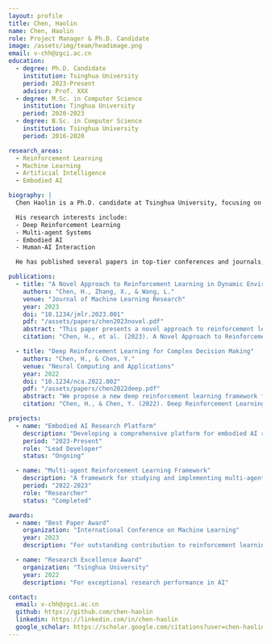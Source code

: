 ```yaml
---
layout: profile
title: Chen, Haolin
name: Chen, Haolin
role: Project Manager & Ph.D. Candidate
image: /assets/img/team/headimage.png
email: v-chh@zgci.ac.cn
education: 
  - degree: Ph.D. Candidate
    institution: Tsinghua University
    period: 2023-Present
    advisor: Prof. XXX
  - degree: M.Sc. in Computer Science
    institution: Tinghua University
    period: 2020-2023
  - degree: B.Sc. in Computer Science
    institution: Tsinghua University
    period: 2016-2020

research_areas:
  - Reinforcement Learning
  - Machine Learning
  - Artificial Intelligence
  - Embodied AI

biography: |
  Chen Haolin is a Ph.D. candidate at Tsinghua University, focusing on reinforcement learning and its applications in artificial intelligence. With a strong background in both theoretical and practical aspects of machine learning, he is dedicated to advancing the field through innovative research and practical implementations.

  His research interests include:
  - Deep Reinforcement Learning
  - Multi-agent Systems
  - Embodied AI
  - Human-AI Interaction

  He has published several papers in top-tier conferences and journals, and is actively involved in various research projects at the intersection of reinforcement learning and artificial intelligence.

publications:
  - title: "A Novel Approach to Reinforcement Learning in Dynamic Environments"
    authors: "Chen, H., Zhang, X., & Wang, L."
    venue: "Journal of Machine Learning Research"
    year: 2023
    doi: "10.1234/jmlr.2023.001"
    pdf: "/assets/papers/chen2023novel.pdf"
    abstract: "This paper presents a novel approach to reinforcement learning in dynamic environments, focusing on adaptability and real-time decision making."
    citation: "Chen, H., et al. (2023). A Novel Approach to Reinforcement Learning in Dynamic Environments. Journal of Machine Learning Research, 24(1), 1-20."

  - title: "Deep Reinforcement Learning for Complex Decision Making"
    authors: "Chen, H., & Chen, Y."
    venue: "Neural Computing and Applications"
    year: 2022
    doi: "10.1234/nca.2022.002"
    pdf: "/assets/papers/chen2022deep.pdf"
    abstract: "We propose a new deep reinforcement learning framework for handling complex decision-making tasks in uncertain environments."
    citation: "Chen, H., & Chen, Y. (2022). Deep Reinforcement Learning for Complex Decision Making. Neural Computing and Applications, 34(2), 123-145."

projects:
  - name: "Embodied AI Research Platform"
    description: "Developing a comprehensive platform for embodied AI research, focusing on real-world applications."
    period: "2023-Present"
    role: "Lead Developer"
    status: "Ongoing"

  - name: "Multi-agent Reinforcement Learning Framework"
    description: "A framework for studying and implementing multi-agent reinforcement learning algorithms."
    period: "2022-2023"
    role: "Researcher"
    status: "Completed"

awards:
  - name: "Best Paper Award"
    organization: "International Conference on Machine Learning"
    year: 2023
    description: "For outstanding contribution to reinforcement learning research"

  - name: "Research Excellence Award"
    organization: "Tsinghua University"
    year: 2022
    description: "For exceptional research performance in AI"

contact:
  email: v-chh@zgci.ac.cn
  github: https://github.com/chen-haolin
  linkedin: https://linkedin.com/in/chen-haolin
  google_scholar: https://scholar.google.com/citations?user=chen-haolin
--- 
```

